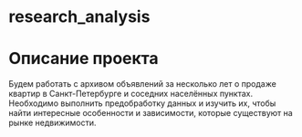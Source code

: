 # research_analysis

# Описание проекта

Будем работать с архивом объявлений за несколько лет о продаже квартир в Санкт-Петербурге и соседних населённых пунктах.
Необходимо выполнить предобработку данных и изучить их, чтобы найти интересные особенности и зависимости, которые существуют на рынке недвижимости.

